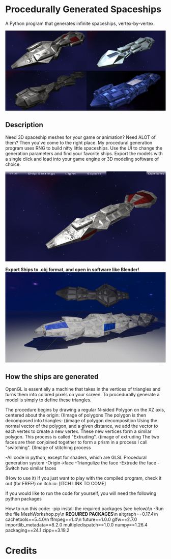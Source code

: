 # Procedurally Generated Spaceships
A Python program that generates infinite spaceships, vertex-by-vertex. 

![BlenderShips](/GitHubExamples/ships_2by2.png?raw=true)


## Description
Need 3D spaceship meshes for your game or animation?  Need ALOT of them?  Then you've come to the right place.  My procedural generation program uses RNG to build nifty little spaceships.  Use the UI to change the generation parameters and find your favorite ships.  Export the models with a single click and load into your game engine or 3D modeling software of choice.  

![BlenderShips](/GitHubExamples/demo.gif?raw=true)

**Export Ships to .obj format, and open in software like Blender!**
![BlenderShips](/GitHubExamples/BlenderDemoTwoShips.png?raw=true)

## How the ships are generated
OpenGL is essentially a machine that takes in the vertices of triangles and turns them into colored pixels on your screen.  To procedurally generate a model is simply to define these triangles.  

The procedure begins by drawing a regular N-sided Polygon on the XZ axis, centered about the origin: 
()Image of polygons
The polygon is then decomposed into triangles:
()image of polygon decomposition
Using the normal vector of the polygon, and a given distance, we add the vector to each vertex
to create a new vertex.  These new vertices form a similar polygon.  This process is called "Extruding". 
()image of extruding
The two faces are then conjoined together to form a prism in a process I call "switching".
()Image of stitching process


  -All code in python, except for shaders, which are GLSL
Procedural generation system 
  -Origin->face
  -Triangulize the face
  -Extrude the face
  -Switch two similar faces

(How to use it)
If you just want to play with the compiled program, check it out (for FREE!) on itch.io: 
[ITCH LINK TO COME]

If you would like to run the code for yourself, you will need the following python packages

How to run this code:
-pip install the required packages (see below)\n
-Run the file MeshWorkshop.py\n
**REQUIRED PACKAGES**\n
altgraph==0.17.4\n
cachetools==5.4.0\n
ffmpeg==1.4\n
future==1.0.0
glfw==2.7.0
importlib_metadata==8.2.0
multipledispatch==1.0.0
numpy==1.26.4
packaging==24.1
zipp==3.19.2

# Credits


